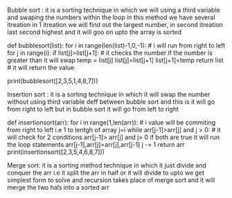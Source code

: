 Bubble sort : it is a sorting technique in which we will using a third variable and swaping the numbers within the loop 
in this method we have several itreation in 1 itreation we will find out the largest number,
in second itreation last second highest and  it will goo on upto the array is sorted

def bubblesort(list):
    for i in range(len(list)-1,0,-1): # i will run from right to left
        for j in range(i):
            if list[j]>list[j+1]: # it checks the number if the number is greater than it will swap
                temp = list[j]
                list[j]=list[j+1]
                list[j+1]=temp
    return list   # it will return the value 

print(bubblesort([2,3,5,1,4,8,7]))  



Insertion sort : it is a sorting technique in which it will swap the number without using third variable 
deff between bubble sort and this is it will go from right to left but in bubble sort it will go from left to right 



def insertionsort(arr):
    for i in range(1,len(arr)): # i value will be commiting from right to left i.e 1 to lentgh of array
        j=i
        while arr[j-1]>arr[j] and j > 0: # it will check for 2 conditions arr[j-1]> arr[j] and j> 0 if both are true it will run the loop statements
            arr[j-1],arr[j]=arr[j],arr[j-1]
            j -= 1
    return arr        
print(insertionsort([2,3,5,4,6,8,7]))



Merge sort: it is a sorting method technique in which it just divide and conquer the arr i.e it split the arr in half or it will divide to upto we get simplest form to solve and recursion takes place of merge sort and it will merge the two hals into a sorted arr









